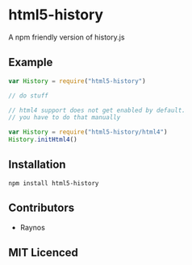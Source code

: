 # html5-history

<!--
    [![build status][1]][2]
    [![NPM version][3]][4]
    [![Coverage Status][5]][6]
    [![gemnasium Dependency Status][7]][8]
    [![Davis Dependency status][9]][10]
-->

<!-- [![browser support][11]][12] -->

A npm friendly version of history.js

## Example

```js
var History = require("html5-history")

// do stuff

// html4 support does not get enabled by default.
// you have to do that manually

var History = require("html5-history/html4")
History.initHtml4()
```

## Installation

`npm install html5-history`

## Contributors

 - Raynos

## MIT Licenced

  [1]: https://secure.travis-ci.org/Raynos/html5-history.png
  [2]: https://travis-ci.org/Raynos/html5-history
  [3]: https://badge.fury.io/js/html5-history.png
  [4]: https://badge.fury.io/js/html5-history
  [5]: https://coveralls.io/repos/Raynos/html5-history/badge.png
  [6]: https://coveralls.io/r/Raynos/html5-history
  [7]: https://gemnasium.com/Raynos/html5-history.png
  [8]: https://gemnasium.com/Raynos/html5-history
  [9]: https://david-dm.org/Raynos/html5-history.png
  [10]: https://david-dm.org/Raynos/html5-history
  [11]: https://ci.testling.com/Raynos/html5-history.png
  [12]: https://ci.testling.com/Raynos/html5-history
